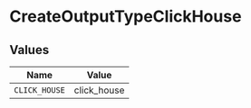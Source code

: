 # CreateOutputTypeClickHouse


## Values

| Name          | Value         |
| ------------- | ------------- |
| `CLICK_HOUSE` | click_house   |
